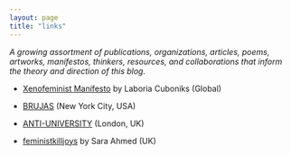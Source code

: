 ```yaml
---
layout: page
title: "links"
---
```


*A growing assortment of publications, organizations, articles, poems, artworks, manifestos, thinkers, resources, and collaborations that inform the theory and direction of this blog.*

* [Xenofeminist Manifesto](https://www.laboriacuboniks.net/) by Laboria Cuboniks (Global)

* [BRUJAS](http://blog.brujas.nyc/) (New York City, USA)

* [ANTI-UNIVERSITY](http://www.antiuniversity.org/ABOUT) (London, UK)

* [feministkilljoys](https://feministkilljoys.com/) by Sara Ahmed (UK)
